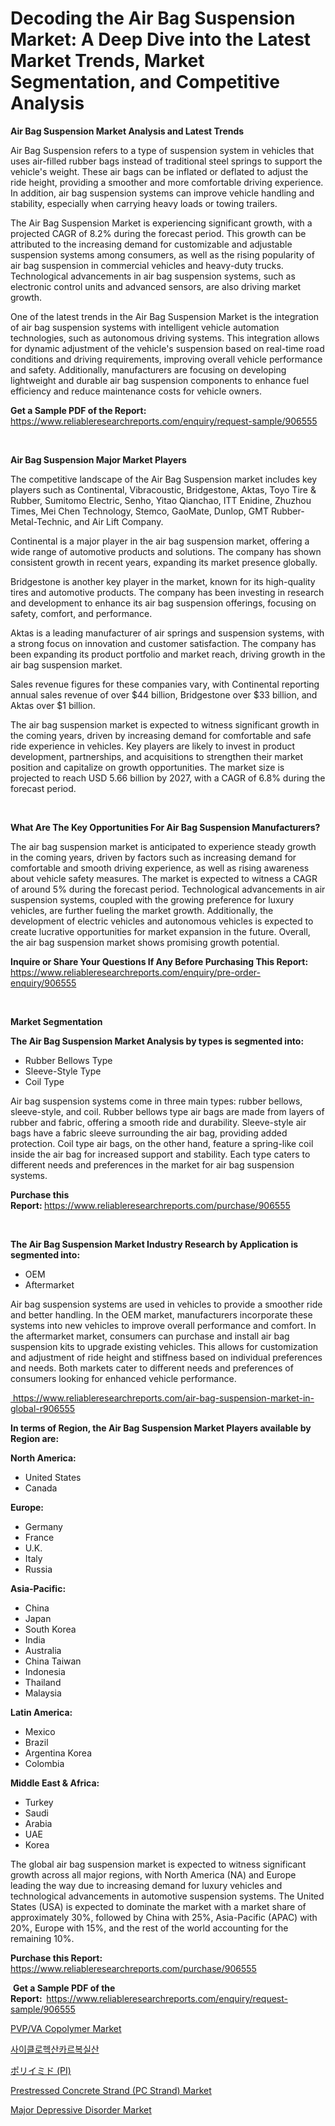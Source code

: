 <p><h1>Decoding the Air Bag Suspension Market: A Deep Dive into the Latest Market Trends, Market Segmentation, and Competitive Analysis</h1></p><p><strong>Air Bag Suspension Market Analysis and Latest Trends</strong></p>
<p><p>Air Bag Suspension refers to a type of suspension system in vehicles that uses air-filled rubber bags instead of traditional steel springs to support the vehicle's weight. These air bags can be inflated or deflated to adjust the ride height, providing a smoother and more comfortable driving experience. In addition, air bag suspension systems can improve vehicle handling and stability, especially when carrying heavy loads or towing trailers.</p><p>The Air Bag Suspension Market is experiencing significant growth, with a projected CAGR of 8.2% during the forecast period. This growth can be attributed to the increasing demand for customizable and adjustable suspension systems among consumers, as well as the rising popularity of air bag suspension in commercial vehicles and heavy-duty trucks. Technological advancements in air bag suspension systems, such as electronic control units and advanced sensors, are also driving market growth.</p><p>One of the latest trends in the Air Bag Suspension Market is the integration of air bag suspension systems with intelligent vehicle automation technologies, such as autonomous driving systems. This integration allows for dynamic adjustment of the vehicle's suspension based on real-time road conditions and driving requirements, improving overall vehicle performance and safety. Additionally, manufacturers are focusing on developing lightweight and durable air bag suspension components to enhance fuel efficiency and reduce maintenance costs for vehicle owners.</p></p>
<p><strong>Get a Sample PDF of the Report:&nbsp;</strong> <a href="https://www.reliableresearchreports.com/enquiry/request-sample/906555">https://www.reliableresearchreports.com/enquiry/request-sample/906555</a></p>
<p>&nbsp;</p>
<p><strong>Air Bag Suspension Major Market Players</strong></p>
<p><p>The competitive landscape of the Air Bag Suspension market includes key players such as Continental, Vibracoustic, Bridgestone, Aktas, Toyo Tire & Rubber, Sumitomo Electric, Senho, Yitao Qianchao, ITT Enidine, Zhuzhou Times, Mei Chen Technology, Stemco, GaoMate, Dunlop, GMT Rubber-Metal-Technic, and Air Lift Company.</p><p>Continental is a major player in the air bag suspension market, offering a wide range of automotive products and solutions. The company has shown consistent growth in recent years, expanding its market presence globally.</p><p>Bridgestone is another key player in the market, known for its high-quality tires and automotive products. The company has been investing in research and development to enhance its air bag suspension offerings, focusing on safety, comfort, and performance.</p><p>Aktas is a leading manufacturer of air springs and suspension systems, with a strong focus on innovation and customer satisfaction. The company has been expanding its product portfolio and market reach, driving growth in the air bag suspension market.</p><p>Sales revenue figures for these companies vary, with Continental reporting annual sales revenue of over $44 billion, Bridgestone over $33 billion, and Aktas over $1 billion.</p><p>The air bag suspension market is expected to witness significant growth in the coming years, driven by increasing demand for comfortable and safe ride experience in vehicles. Key players are likely to invest in product development, partnerships, and acquisitions to strengthen their market position and capitalize on growth opportunities. The market size is projected to reach USD 5.66 billion by 2027, with a CAGR of 6.8% during the forecast period.</p></p>
<p>&nbsp;</p>
<p><strong>What Are The Key Opportunities For Air Bag Suspension Manufacturers?</strong></p>
<p><p>The air bag suspension market is anticipated to experience steady growth in the coming years, driven by factors such as increasing demand for comfortable and smooth driving experience, as well as rising awareness about vehicle safety measures. The market is expected to witness a CAGR of around 5% during the forecast period. Technological advancements in air suspension systems, coupled with the growing preference for luxury vehicles, are further fueling the market growth. Additionally, the development of electric vehicles and autonomous vehicles is expected to create lucrative opportunities for market expansion in the future. Overall, the air bag suspension market shows promising growth potential.</p></p>
<p><strong>Inquire or Share Your Questions If Any Before Purchasing This Report:</strong> <a href="https://www.reliableresearchreports.com/enquiry/pre-order-enquiry/906555">https://www.reliableresearchreports.com/enquiry/pre-order-enquiry/906555</a></p>
<p>&nbsp;</p>
<p><strong>Market Segmentation</strong></p>
<p><strong>The Air Bag Suspension Market Analysis by types is segmented into:</strong></p>
<p><ul><li>Rubber Bellows Type</li><li>Sleeve-Style Type</li><li>Coil Type</li></ul></p>
<p><p>Air bag suspension systems come in three main types: rubber bellows, sleeve-style, and coil. Rubber bellows type air bags are made from layers of rubber and fabric, offering a smooth ride and durability. Sleeve-style air bags have a fabric sleeve surrounding the air bag, providing added protection. Coil type air bags, on the other hand, feature a spring-like coil inside the air bag for increased support and stability. Each type caters to different needs and preferences in the market for air bag suspension systems.</p></p>
<p><strong>Purchase this Report:&nbsp;</strong><a href="https://www.reliableresearchreports.com/purchase/906555">https://www.reliableresearchreports.com/purchase/906555</a></p>
<p>&nbsp;</p>
<p><strong>The Air Bag Suspension Market Industry Research by Application is segmented into:</strong></p>
<p><ul><li>OEM</li><li>Aftermarket</li></ul></p>
<p><p>Air bag suspension systems are used in vehicles to provide a smoother ride and better handling. In the OEM market, manufacturers incorporate these systems into new vehicles to improve overall performance and comfort. In the aftermarket market, consumers can purchase and install air bag suspension kits to upgrade existing vehicles. This allows for customization and adjustment of ride height and stiffness based on individual preferences and needs. Both markets cater to different needs and preferences of consumers looking for enhanced vehicle performance.</p></p>
<p><a href="https://www.reliableresearchreports.com/air-bag-suspension-market-in-global-r906555">&nbsp;https://www.reliableresearchreports.com/air-bag-suspension-market-in-global-r906555</a></p>
<p><strong>In terms of Region, the Air Bag Suspension Market Players available by Region are:</strong></p>
<p>
    <p> <strong> North America: </strong>
        <ul>
            <li>United States</li>
            <li>Canada</li>
        </ul>
        </p> 
    <p> <strong> Europe: </strong>
        <ul>
            <li>Germany</li>
            <li>France</li>
            <li>U.K.</li>
            <li>Italy</li>
            <li>Russia</li>
        </ul>
        </p> 
    <p> <strong> Asia-Pacific: </strong>
        <ul>
            <li>China</li>
            <li>Japan</li>
            <li>South Korea</li>
            <li>India</li>
            <li>Australia</li>
            <li>China Taiwan</li>
            <li>Indonesia</li>
            <li>Thailand</li>
            <li>Malaysia</li>
        </ul>
        </p> 
    <p> <strong> Latin America: </strong>
        <ul>
            <li>Mexico</li>
            <li>Brazil</li>
            <li>Argentina Korea</li>
            <li>Colombia</li>
        </ul>
        </p> 
    <p> <strong> Middle East & Africa: </strong>
        <ul>
            <li>Turkey</li>
            <li>Saudi</li>
            <li>Arabia</li>
            <li>UAE</li>
            <li>Korea</li>
        </ul>
    </p>
    </p>
<p><p>The global air bag suspension market is expected to witness significant growth across all major regions, with North America (NA) and Europe leading the way due to increasing demand for luxury vehicles and technological advancements in automotive suspension systems. The United States (USA) is expected to dominate the market with a market share of approximately 30%, followed by China with 25%, Asia-Pacific (APAC) with 20%, Europe with 15%, and the rest of the world accounting for the remaining 10%.</p></p>
<p><strong>Purchase this Report: </strong><a href="https://www.reliableresearchreports.com/purchase/906555">https://www.reliableresearchreports.com/purchase/906555</a></p>
<p>&nbsp;<strong>Get a Sample PDF of the Report:&nbsp;&nbsp;</strong><a href="https://www.reliableresearchreports.com/enquiry/request-sample/906555">https://www.reliableresearchreports.com/enquiry/request-sample/906555</a></p>
<p><strong></strong></p>
<p><p><a href="https://issuu.com/reportprime-2/docs/pvpva-copolymer-market-size-2030.pp_3ab7680201fa0e">PVP/VA Copolymer Market</a></p><p><a href="https://medium.com/@ixknzplk81/%EA%B8%80%EB%A1%9C%EB%B2%8C-%EC%8B%9C%ED%81%B4%EB%A1%9C%ED%97%A5%EC%84%B8%EC%9D%B8%EC%B9%B4%EB%B3%B5%EC%8B%A4%EC%82%B0-%EC%8B%9C%EC%9E%A5-%EB%8F%99%ED%96%A5-%EC%84%B1%EC%9E%A5-%EA%B8%B0%ED%9A%8C-%EB%B0%8F-%EB%8F%84%EC%A0%84%EC%97%90-%EB%8C%80%ED%95%9C-%EC%98%88%EC%83%81-2024%EB%85%84%EB%B6%80%ED%84%B0-2031%EB%85%84%EA%B9%8C%EC%A7%80-e2676e83545b">사이클로헥산카르복실산</a></p><p><a href="https://medium.com/@shepardelmer/%E3%83%9D%E3%83%AA%E3%82%A4%E3%83%9F%E3%83%89-pi-%E7%94%A3%E6%A5%AD%E5%88%86%E6%9E%90%E3%83%AC%E3%83%9D%E3%83%BC%E3%83%88-%E5%B8%82%E5%A0%B4%E8%A6%8F%E6%A8%A1%E3%81%AF-2024%E5%B9%B4%E3%81%8B%E3%82%892031%E5%B9%B4%E3%81%BE%E3%81%A7%E3%81%AE%E6%9C%9F%E9%96%93%E3%81%AB9-2-%E3%81%AEcagr%E3%81%A7%E6%88%90%E9%95%B7%E3%81%97%E3%81%A6%E3%81%8A%E3%82%8A-%E5%BF%9C%E7%94%A8-%E3%82%BF%E3%82%A4%E3%83%97-%E5%9C%B0%E5%9F%9F%E3%81%AB%E3%82%88%E3%82%8B%E4%BA%88%E6%B8%AC-80020b751a8c">ポリイミド (PI)</a></p><p><a href="https://issuu.com/reportprime-2/docs/prestressed-concrete-strand-pc-stra_d52402c31b0de5">Prestressed Concrete Strand (PC Strand) Market</a></p><p><a href="https://medium.com/@peterm12562/major-depressive-disorder-market-size-growth-trends-statistics-forecasts-2024-2031-fa5a3acfad33">Major Depressive Disorder Market</a></p></p>